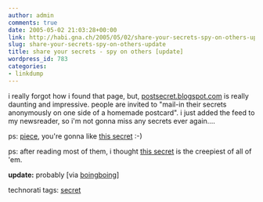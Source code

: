 ```yaml
---
author: admin
comments: true
date: 2005-05-02 21:03:28+00:00
link: http://habi.gna.ch/2005/05/02/share-your-secrets-spy-on-others-update/
slug: share-your-secrets-spy-on-others-update
title: share your secrets - spy on others [update]
wordpress_id: 783
categories:
- linkdump
---
```



i really forgot how i found that page, but, [postsecret.blogspot.com](http://postsecret.blogspot.com/) is really daunting and impressive. people are invited to "mail-in their secrets anonymously on one side of a homemade postcard". i just added the feed to my newsreader, so i'm not gonna miss any secrets ever again....
  

  
ps: [piece](https://pieceoplastic.com/index.php/1793/ruff-linkage-200518/), you're gonna like [this secret](http://photos1.blogger.com/img/296/2612/1024/farts.jpg) :-)
  
ps: after reading most of them, i thought [this secret](http://photos1.blogger.com/img/296/2612/1024/towe2.jpg) is the creepiest of all of 'em.



**update:** probably [via [boingboing](http://www.boingboing.net/2005/04/29/postcard_confessiona.html)]


technorati tags: [secret](http://technorati.com/tag/secret)

